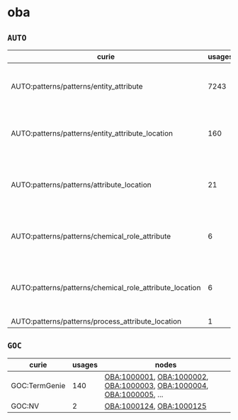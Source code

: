 # oba

## `AUTO`

| curie                                                   |   usages | nodes                                                                                                                                                                                                                                                                                                                          |
|---------------------------------------------------------|----------|--------------------------------------------------------------------------------------------------------------------------------------------------------------------------------------------------------------------------------------------------------------------------------------------------------------------------------|
| AUTO:patterns/patterns/entity_attribute                 |     7243 | [OBA:0000006](http://purl.obolibrary.org/obo/OBA_0000006), [OBA:0000007](http://purl.obolibrary.org/obo/OBA_0000007), [OBA:0000009](http://purl.obolibrary.org/obo/OBA_0000009), [OBA:0000011](http://purl.obolibrary.org/obo/OBA_0000011), [OBA:0000015](http://purl.obolibrary.org/obo/OBA_0000015), ...                     |
| AUTO:patterns/patterns/entity_attribute_location        |      160 | [OBA:0000003](http://purl.obolibrary.org/obo/OBA_0000003), [OBA:0000005](http://purl.obolibrary.org/obo/OBA_0000005), [OBA:0000016](http://purl.obolibrary.org/obo/OBA_0000016), [OBA:0000090](http://purl.obolibrary.org/obo/OBA_0000090), [OBA:0000098](http://purl.obolibrary.org/obo/OBA_0000098), ...                     |
| AUTO:patterns/patterns/attribute_location               |       21 | [OBA:0000058](http://purl.obolibrary.org/obo/OBA_0000058), [OBA:0000091](http://purl.obolibrary.org/obo/OBA_0000091), [OBA:VT0000056](http://purl.obolibrary.org/obo/OBA_VT0000056), [OBA:VT0000069](http://purl.obolibrary.org/obo/OBA_VT0000069), [OBA:VT0005369](http://purl.obolibrary.org/obo/OBA_VT0005369), ...         |
| AUTO:patterns/patterns/chemical_role_attribute          |        6 | [OBA:0000079](http://purl.obolibrary.org/obo/OBA_0000079), [OBA:0000182](http://purl.obolibrary.org/obo/OBA_0000182), [OBA:1000972](http://purl.obolibrary.org/obo/OBA_1000972), [OBA:1000982](http://purl.obolibrary.org/obo/OBA_1000982), [OBA:1000993](http://purl.obolibrary.org/obo/OBA_1000993), ...                     |
| AUTO:patterns/patterns/chemical_role_attribute_location |        6 | [OBA:VT0003351](http://purl.obolibrary.org/obo/OBA_VT0003351), [OBA:VT0003369](http://purl.obolibrary.org/obo/OBA_VT0003369), [OBA:VT0005120](http://purl.obolibrary.org/obo/OBA_VT0005120), [OBA:VT0005418](http://purl.obolibrary.org/obo/OBA_VT0005418), [OBA:VT0010269](http://purl.obolibrary.org/obo/OBA_VT0010269), ... |
| AUTO:patterns/patterns/process_attribute_location       |        1 | [OBA:VT0002455](http://purl.obolibrary.org/obo/OBA_VT0002455)                                                                                                                                                                                                                                                                  |

## `GOC`

| curie         |   usages | nodes                                                                                                                                                                                                                                                                                                      |
|---------------|----------|------------------------------------------------------------------------------------------------------------------------------------------------------------------------------------------------------------------------------------------------------------------------------------------------------------|
| GOC:TermGenie |      140 | [OBA:1000001](http://purl.obolibrary.org/obo/OBA_1000001), [OBA:1000002](http://purl.obolibrary.org/obo/OBA_1000002), [OBA:1000003](http://purl.obolibrary.org/obo/OBA_1000003), [OBA:1000004](http://purl.obolibrary.org/obo/OBA_1000004), [OBA:1000005](http://purl.obolibrary.org/obo/OBA_1000005), ... |
| GOC:NV        |        2 | [OBA:1000124](http://purl.obolibrary.org/obo/OBA_1000124), [OBA:1000125](http://purl.obolibrary.org/obo/OBA_1000125)                                                                                                                                                                                       |

